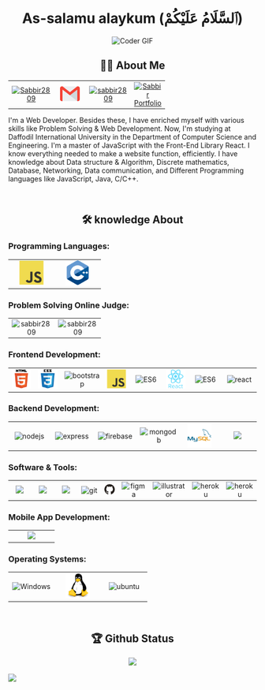 <h1 align="center">As-salamu alaykum (ٱلسَّلَامُ عَلَيْكُمْ)</h1>
<div align="center">
  <img src="https://media.giphy.com/media/SWoSkN6DxTszqIKEqv/giphy.gif" alt="Coder GIF" width="350px"/>
</div>

<h2 align='center'>👨‍💻 About Me</h2>
<table>
  <tr >
    <td align="center" width="50">
      <a href="https://fb.com/sabbir2809">
        <img src="https://raw.githubusercontent.com/rahuldkjain/github-profile-readme-generator/master/src/images/icons/Social/facebook.svg" alt="Sabbir2809"  width="40"/>
      </a>
    </td>
    <td align="center" width="50">
      <a href="mailto:sabbirto13@gmail.com">
        <img src="https://raw.githubusercontent.com/SatYu26/SatYu26/c58140b559bf4b3c4d324b8edbd61bc11e7095cf/Assets/Gmail.svg" alt="sabbirto13" width="40"/>
      </a>
    </td>
    <td align="center" width="50">
      <a href="https://linkedin.com/in/sabbir2809">
        <img src="https://raw.githubusercontent.com/rahuldkjain/github-profile-readme-generator/master/src/images/icons/Social/linked-in-alt.svg" alt="sabbir2809"  width="40" />
      </a>
    </td>
    <td align="center" width="50">
      <a href="https://sabbir-portfolio.netlify.app/">
        <img src="https://img.icons8.com/bubbles/50/000000/web.png" alt="Sabbir Portfolio" width="40"/>
      </a>
    </td>
  </tr>
</table>

<p>I'm a Web Developer. Besides these, I have enriched myself with various skills like Problem Solving & Web Development. Now, I'm studying at Daffodil International University in the Department of Computer Science and Engineering. I'm a master of JavaScript with the Front-End Library React. I know everything needed to make a website function, efficiently. I have knowledge about Data structure & Algorithm, Discrete mathematics, Database, Networking, Data communication, and Different Programming languages like JavaScript, Java, C/C++.</p><br>

<h2 align='center'>🛠️ knowledge About</h2>

### Programming Languages:

<table>
  <tr>
    <td align="center" width="80">
      <img src="https://raw.githubusercontent.com/devicons/devicon/master/icons/javascript/javascript-original.svg" alt="javascript" width="50"/>
    </td>
    <td align="center" width="80">
        <img src="https://raw.githubusercontent.com/devicons/devicon/master/icons/cplusplus/cplusplus-original.svg" alt="c++" width="50"/>
    </td>
  </tr>
</table>

### Problem Solving Online Judge:

<table>
  <tr>
    <td align="center" width="80">
      <img src="https://raw.githubusercontent.com/rahuldkjain/github-profile-readme-generator/master/src/images/icons/Social/hackerrank.svg" alt="sabbir2809" width="50" />
    </td>
    <td align="center" width="80">
      <img src="https://raw.githubusercontent.com/rahuldkjain/github-profile-readme-generator/master/src/images/icons/Social/codeforces.svg" alt="sabbir2809" width="50" />
    </td>
  </tr>
</table>

### Frontend Development:

<table>
  <tr>
  <td align="center" width="80">
      <img src="https://raw.githubusercontent.com/devicons/devicon/master/icons/html5/html5-original-wordmark.svg" alt="html5" width="50" />
    </td>
    <td align="center" width="80">
      <img src="https://raw.githubusercontent.com/devicons/devicon/master/icons/css3/css3-original-wordmark.svg" alt="css3" width="50" />
    </td>
    <td align="center" width="80">
      <img src="https://camo.githubusercontent.com/2b84b5c1df412d148b94cc56d97441f450e587297545ba2685f24a0abea4e314/68747470733a2f2f692e696d6775722e636f6d2f3035344c545a712e706e67" alt="bootstrap" width="50"  >
    </td>
    <td align="center" width="80">
      <img src="https://raw.githubusercontent.com/devicons/devicon/master/icons/javascript/javascript-original.svg" alt="javascript" width="50" />
    </td>
    <td align="center" width="80">
      <img src="https://camo.githubusercontent.com/ea9f2bd60b875bb92c09881cd393bc9e571dc412611eaeec9136097bc1241236/68747470733a2f2f692e696d6775722e636f6d2f4b556c656368482e706e67" alt="ES6" width="50" />
    </td>
    <td align="center" width="80">
      <img src="https://raw.githubusercontent.com/devicons/devicon/master/icons/react/react-original-wordmark.svg" alt="react" width="50" />
    </td>
    <td align="center" width="80">
      <img src="https://camo.githubusercontent.com/746e1abc5f49ed2aefab8dbbc86d98f15d017d9f196a0961ab5f88b92cc5d573/68747470733a2f2f692e696d6775722e636f6d2f6d514752366e782e706e67" alt="ES6" width="50" />
    </td>
    <td align="center" width="80">
      <img src="https://camo.githubusercontent.com/5526b9681de55342ee69eb322a8bab3840f9565fd31341f0fabefb3f5e6fb77b/68747470733a2f2f692e696d6775722e636f6d2f783645696557632e706e67" alt="react" width="50" />
    </td>
  </tr>
</table>

### Backend Development:

<table>
  <tr>
  <td align="center" width="80">
      <img src="https://camo.githubusercontent.com/85e936b78a770a6565cd6a60ab30867922cfdf1ab69ade5e0dd36f0b216b6923/68747470733a2f2f692e696d6775722e636f6d2f6c5061763331652e706e67" alt="nodejs" width="50" />
    </td>
    <td align="center" width="80">
      <img src="https://camo.githubusercontent.com/13dcf86b6d12e0fd9cec2a3144b3fefa90cac83e133629902091e5fda9358e0a/68747470733a2f2f692e696d6775722e636f6d2f755477734154542e706e67" alt="express" width="50" />
    </td>
    <td align="center" width="80">
      <img src="https://www.vectorlogo.zone/logos/firebase/firebase-icon.svg" alt="firebase" width="50" />
    </td>
    <td align="center" width="80">
      <img src="https://camo.githubusercontent.com/598855eeebcac0e4f1de199659c7b72a67c68491c792d30d46b46d008cbc87c3/68747470733a2f2f692e696d6775722e636f6d2f307a6a446e58772e706e67" alt="mongodb" width="50" />
    </td>
    <td align="center" width="80">
      <img src="https://raw.githubusercontent.com/devicons/devicon/master/icons/mysql/mysql-original-wordmark.svg" alt="mysql" width="50" />
    </td>
    <td align="center" width="80">
      <img src="https://img.icons8.com/color/48/000000/npm.png"/>
    </td>
  </tr>
</table>

### Software & Tools:

<table>
  <tr>
    <td align="center" width="80">
      <img src="https://img.icons8.com/color/48/4a90e2/visual-studio-code-2019.png" width="50" />
    </td>
    <td align="center" width="80">
      <img src="https://1.bp.blogspot.com/-h9D36wzWc1E/WRHtrvRXlyI/AAAAAAAABPI/3MGZ1bpRPTYYxFWOkV-QwsXzY9klH-84gCLcB/s400/code%2Bblock%2Blogo.jpg" width="50"  />
    </td>
    <td align="center" width="80">
      <img src="https://camo.githubusercontent.com/15b485a366b467d9b4a1876a85d48bcbace0174dea745634184e27c2ddb6d8a2/68747470733a2f2f692e696d6775722e636f6d2f30455a576464532e706e67" width="50"  />
    </td>
    <td align="center" width="80">
      <img src="https://www.vectorlogo.zone/logos/git-scm/git-scm-icon.svg" alt="git" width="50" />
    </td>
    <td align="center" width="80">
      <img src="https://raw.githubusercontent.com/github/explore/80688e429a7d4ef2fca1e82350fe8e3517d3494d/topics/github-api/github-api.png" alt="github" width="50" />
    </td>
    <td align="center" width="80">
      <img src="https://www.vectorlogo.zone/logos/figma/figma-icon.svg" alt="figma" width="50" />
    </td>
    <td align="center" width="80">
      <img src="https://www.vectorlogo.zone/logos/adobe_illustrator/adobe_illustrator-icon.svg" alt="illustrator" width="50" />
    </td>
    <td align="center" width="80">
      <img src="https://www.vectorlogo.zone/logos/heroku/heroku-icon.svg" alt="heroku" width="50" />
    </td>
    <td align="center" width="80">
      <img src="https://www.vectorlogo.zone/logos/netlify/netlify-icon.svg" alt="heroku" width="50" />
    </td>
  </tr>
</table>

### Mobile App Development:

<table>
  <tr>
    <td align="center" width="80">
      <img src ='https://raw.githubusercontent.com/rahulbanerjee26/githubAboutMeGenerator/main/icons/android.svg'  width="50" >
    </td>
  </tr>
</table>

### Operating Systems:

<table>
  <tr>
    <td align="center" width="80">
      <img src="https://raw.githubusercontent.com/oHTGo/oHTGo/53eeb561426a0878353ed6bad22cbfe79dfa3fcf/images/windows.svg" alt="Windows" width="50" />
    </td>
    <td align="center" width="80">
      <img src="https://raw.githubusercontent.com/devicons/devicon/master/icons/linux/linux-original.svg" alt="linux" width="50" />
    </td>
    <td align="center" width="80">
      <img src="https://seeklogo.com/images/U/ubuntu-logo-8FDEC6A07B-seeklogo.com.png" alt="ubuntu" width="50"  />
    </td>
  </tr>
</table>
<br>

<h2 align='center'>🏆 Github Status</h2>
<div align="center">
    <a href="https://github.com/Sabbir2809/">
      <img src="https://github-readme-streak-stats.herokuapp.com/?user=Sabbir2809&theme=algolia&hide_border=true" width="50%"/>
    </a>
</div>

![](https://raw.githubusercontent.com/halfrost/halfrost/master/icons/header_.png)
